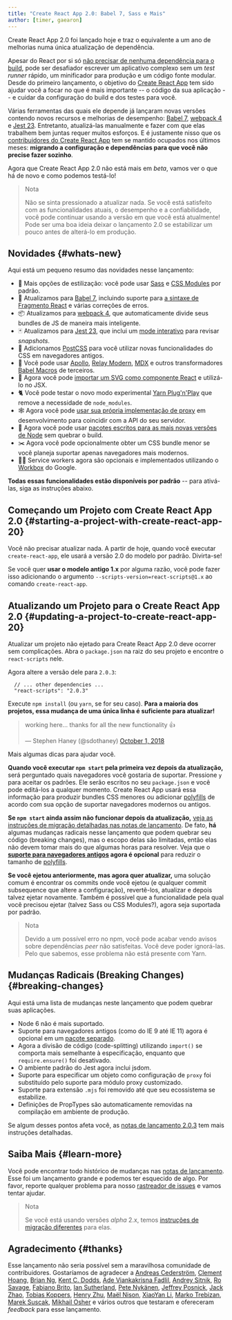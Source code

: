 ```yaml
---
title: "Create React App 2.0: Babel 7, Sass e Mais"
author: [timer, gaearon]
---
```


Create React App 2.0 foi lançado hoje e traz o equivalente a um ano de melhorias numa única atualização de dependência.

Apesar do React por si só [não precisar de nenhuma dependência para o build](/docs/create-a-new-react-app.html), pode ser desafiador escrever um aplicativo complexo sem um _test runner_ rápido, um minificador para produção e um código fonte modular. Desde do primeiro lançamento, o objetivo do [Create React App](https://github.com/facebook/create-react-app) tem sido ajudar você a focar no que é mais importante -- o código da sua aplicação -- e cuidar da configuração do build e dos testes para você.

Várias ferramentas das quais ele depende já lançaram novas versões contendo novos recursos e melhorias de desempenho: [Babel 7](https://babeljs.io/blog/2018/08/27/7.0.0), [webpack 4](https://medium.com/webpack/webpack-4-released-today-6cdb994702d4) e [Jest 23](https://jestjs.io/blog/2018/05/29/jest-23-blazing-fast-delightful-testing.html). Entretanto, atualizá-las manualmente e fazer com que elas trabalhem bem juntas requer muitos esforços. E é justamente nisso que os [contribuidores do Create React App](https://github.com/facebook/create-react-app/graphs/contributors) tem se mantido ocupados nos últimos meses: **migrando a configuração e dependências para que você não precise fazer sozinho**.

Agora que Create React App 2.0 não está mais em _beta_, vamos ver o que há de novo e como podemos testá-lo!

>Nota
>
>Não se sinta pressionado a atualizar nada. Se você está satisfeito com as funcionalidades atuais, o desempenho e a confiabilidade, você pode continuar usando a versão em que você está atualmente! Pode ser uma boa ideia deixar o lançamento 2.0 se estabilizar um pouco antes de alterá-lo em produção.

## Novidades {#whats-new}

Aqui está um pequeno resumo das novidades nesse lançamento:

* 🎉 Mais opções de estilização: você pode usar [Sass](https://github.com/facebook/create-react-app/blob/main/packages/react-scripts/template/README.md#adding-a-sass-stylesheet) e [CSS Modules](https://github.com/facebook/create-react-app/blob/main/packages/react-scripts/template/README.md#adding-a-css-modules-stylesheet) por padrão.
* 🐠 Atualizamos para [Babel 7](https://babeljs.io/blog/2018/08/27/7.0.0), incluindo suporte para [a sintaxe de Fragmento React](/docs/fragments.html#short-syntax) e várias correções de erros.
* 📦 Atualizamos para [webpack 4](https://medium.com/webpack/webpack-4-released-today-6cdb994702d4), que automaticamente divide seus bundles de JS de maneira mais inteligente.
* 🃏 Atualizamos para [Jest 23](https://jestjs.io/blog/2018/05/29/jest-23-blazing-fast-delightful-testing.html), que inclui um [mode interativo](https://jestjs.io/blog/2018/05/29/jest-23-blazing-fast-delightful-testing#interactive-snapshot-mode) para revisar _snapshots_.
* 💄 Adicionamos [PostCSS](https://preset-env.cssdb.org/features#stage-3) para você utilizar novas funcionalidades do CSS em navegadores antigos.
* 💎 Você pode usar [Apollo](https://github.com/leoasis/graphql-tag.macro#usage), [Relay Modern](https://github.com/facebook/relay/pull/2171#issuecomment-411459604), [MDX](https://github.com/facebook/create-react-app/issues/5149#issuecomment-425396995) e outros transformadores [Babel Macros](https://babeljs.io/blog/2017/09/11/zero-config-with-babel-macros) de terceiros.
* 🌠 Agora você pode [importar um SVG como componente React](https://facebook.github.io/create-react-app/docs/adding-images-fonts-and-files#adding-svgs) e utilizá-lo no JSX.
* 🐈 Você pode testar o novo modo experimental [Yarn Plug'n'Play](https://github.com/yarnpkg/rfcs/pull/101) que remove a necessidade de `node_modules`.
* 🕸 Agora você pode [usar sua própria implementação de proxy](https://github.com/facebook/create-react-app/blob/main/packages/react-scripts/template/README.md#configuring-the-proxy-manually) em desenvolvimento para coincidir com a API do seu servidor.
* 🚀 Agora você pode usar [pacotes escritos para as mais novas versões de Node](https://github.com/sindresorhus/ama/issues/446#issuecomment-281014491)  sem quebrar o build.
* ✂️ Agora você pode opcionalmente obter um CSS bundle menor se você planeja suportar apenas navegadores mais modernos.
* 👷‍♀️ Service workers agora são opcionais e implementados utilizando o [Workbox](https://developers.google.com/web/tools/workbox/) do Google.

**Todas essas funcionalidades estão disponíveis por padrão** -- para ativá-las, siga as instruções abaixo.

## Começando um Projeto com Create React App 2.0 {#starting-a-project-with-create-react-app-20}

Você não precisar atualizar nada. A partir de hoje, quando você executar `create-react-app`, ele usará a versão 2.0 do modelo por padrão. Divirta-se!

Se você quer **usar o modelo antigo 1.x** por alguma razão, você pode fazer isso adicionando o argumento `--scripts-version=react-scripts@1.x` ao comando `create-react-app`.

## Atualizando um Projeto para o Create React App 2.0 {#updating-a-project-to-create-react-app-20}

Atualizar um projeto não ejetado para Create React App 2.0 deve ocorrer sem complicações. Abra o `package.json` na raiz do seu projeto e encontre o `react-scripts` nele.

Agora altere a versão dele para `2.0.3`:

```js{2}
  // ... other dependencies ...
  "react-scripts": "2.0.3"
```

Execute `npm install` (ou `yarn`, se for seu caso). **Para a maioria dos projetos, essa mudança de uma única linha é suficiente para atualizar!**

<blockquote class="twitter-tweet" data-conversation="none" data-dnt="true"><p lang="en" dir="ltr">working here... thanks for all the new functionality 👍</p>&mdash; Stephen Haney (@sdothaney) <a href="https://twitter.com/sdothaney/status/1046822703116607490?ref_src=twsrc%5Etfw">October 1, 2018</a></blockquote>

Mais algumas dicas para ajudar você.

**Quando você executar `npm start` pela primeira vez depois da atualização,** será perguntado quais navegadores você gostaria de suportar. Pressione `y` para aceitar os padrões. Ele serão escritos no seu `package.json` e você pode editá-los a qualquer momento. Create React App usará essa informação para produzir bundles CSS menores ou adicionar [polyfills](https://developer.mozilla.org/pt-BR/docs/Glossario/Polyfill) de acordo com sua opção de suportar navegadores modernos ou antigos.

**Se `npm start` ainda assim não funcionar depois da atualização,** [veja as instruções de migração detalhadas nas notas de lançamento](https://github.com/facebook/create-react-app/releases/tag/v2.0.3). De fato, **há** algumas mudanças radicais nesse lançamento que podem quebrar seu código (breaking changes), mas o escopo delas são limitadas, então elas não devem tomar mais do que algumas horas para resolver. Veja que o **[suporte para navegadores antigos](https://github.com/facebook/create-react-app/blob/main/packages/react-app-polyfill/README.md) agora é opcional** para reduzir o tamanho de [polyfills](https://developer.mozilla.org/pt-BR/docs/Glossario/Polyfill).

**Se você ejetou anteriormente, mas agora quer atualizar,** uma solução comum é encontrar os commits onde você ejetou (e qualquer commit subsequence que altere a configuração), revertê-los, atualizar e depois talvez ejetar novamente. Também é possível que a funcionalidade pela qual você precisou ejetar (talvez Sass ou CSS Modules?), agora seja suportada por padrão.

>Nota
>
>Devido a um possível erro no npm, você pode acabar vendo avisos sobre dependências _peer_ não satisfeitas. Você deve poder ignorá-las. Pelo que sabemos, esse problema não está presente com Yarn.

## Mudanças Radicais (Breaking Changes) {#breaking-changes}

Aqui está uma lista de mudanças neste lançamento que podem quebrar suas aplicações.

* Node 6 não é mais suportado.
* Suporte para navegadores antigos (como do IE 9 até IE 11) agora é opcional em um [pacote separado](https://github.com/facebook/create-react-app/tree/main/packages/react-app-polyfill).
* Agora a divisão de código (code-splitting) utilizando `import()` se comporta mais semelhante à especificação, enquanto que `require.ensure()` foi desativado.
* O ambiente padrão do Jest agora inclui jsdom.
* Suporte para especificar um objeto como configuração de `proxy` foi substituído pelo suporte para módulo proxy customizado.
* Suporte para extensão `.mjs` foi removido até que seu ecossistema se estabilize.
* Definições de PropTypes são automaticamente removidas na compilação em ambiente de produção.

Se algum desses pontos afeta você, as [notas de lançamento 2.0.3](https://github.com/facebook/create-react-app/releases/tag/v2.0.3) tem mais instruções detalhadas.

## Saiba Mais {#learn-more}

Você pode encontrar todo histórico de mudanças nas [notas de lançamento](https://github.com/facebook/create-react-app/releases/tag/v2.0.3). Esse foi um lançamento grande e podemos ter esquecido de algo. Por favor, reporte qualquer problema para nosso [rastreador de issues](https://github.com/facebook/create-react-app/issues/new) e vamos tentar ajudar.

>Nota
>
>Se você está usando versões _alpha_ 2.x, temos [instruções de migração diferentes](https://gist.github.com/gaearon/8650d1c70e436e5eff01f396dffc4114) para elas.

## Agradecimento {#thanks}

Esse lançamento não seria possível sem a maravilhosa comunidade de contribuidores. Gostaríamos de agradecer a [Andreas Cederström](https://github.com/andriijas), [Clement Hoang](https://github.com/clemmy), [Brian Ng](https://github.com/existentialism), [Kent C. Dodds](https://github.com/kentcdodds), [Ade Viankakrisna Fadlil](https://github.com/viankakrisna), [Andrey Sitnik](https://github.com/ai), [Ro Savage](https://github.com/ro-savage), [Fabiano Brito](https://github.com/Fabianopb), [Ian Sutherland](https://github.com/iansu), [Pete Nykänen](https://github.com/petetnt), [Jeffrey Posnick](https://github.com/jeffposnick), [Jack Zhao](https://github.com/bugzpodder), [Tobias Koppers](https://github.com/sokra), [Henry Zhu](https://github.com/hzoo), [Maël Nison](https://github.com/arcanis), [XiaoYan Li](https://github.com/lixiaoyan), [Marko Trebizan](https://github.com/themre), [Marek Suscak](https://github.com/mareksuscak), [Mikhail Osher](https://github.com/miraage) e vários outros que testaram e ofereceram _feedback_ para esse lançamento.